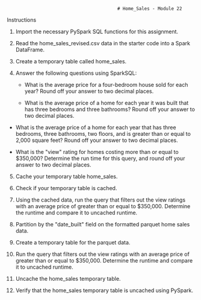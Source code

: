                                              # Home_Sales - Module 22

Instructions


1. Import the necessary PySpark SQL functions for this assignment.

2. Read the home_sales_revised.csv data in the starter code into a Spark DataFrame.

3. Create a temporary table called home_sales.

4. Answer the following questions using SparkSQL:

   * What is the average price for a four-bedroom house sold for each year? Round off your answer to two decimal places.

   * What is the average price of a home for each year it was built that has three bedrooms and three bathrooms? Round off your answer to two decimal places.

  * What is the average price of a home for each year that has three bedrooms, three bathrooms, two floors, and is greater than or equal to 2,000 square feet? Round off your answer to two decimal places.

*  What is the "view" rating for homes costing more than or equal to $350,000? Determine the run time for this query, and round off your answer to two decimal places.

5. Cache your temporary table home_sales.

6. Check if your temporary table is cached.

7. Using the cached data, run the query that filters out the view ratings with an average price of greater than or equal to $350,000. Determine the runtime and compare it to uncached runtime.

8. Partition by the "date_built" field on the formatted parquet home sales data.

9. Create a temporary table for the parquet data.

10. Run the query that filters out the view ratings with an average price of greater than or equal to $350,000. Determine the runtime and compare it to uncached runtime.

11. Uncache the home_sales temporary table.

12. Verify that the home_sales temporary table is uncached using PySpark.



                                             
 

